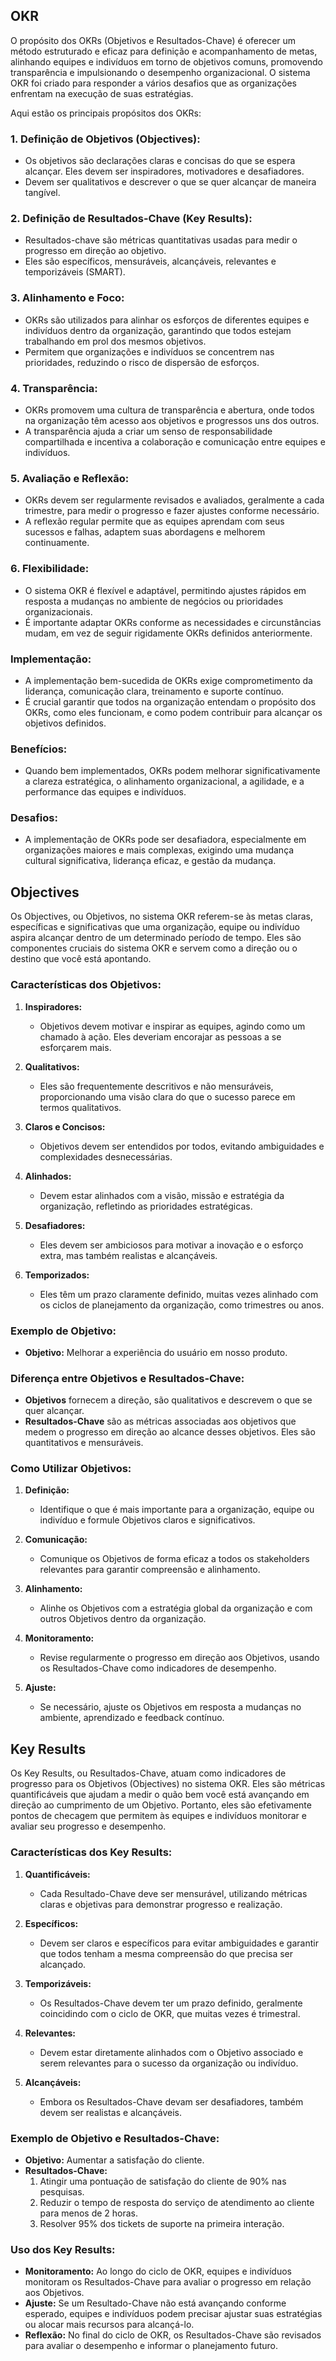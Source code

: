 ## OKR

O propósito dos OKRs (Objetivos e Resultados-Chave) é oferecer um método estruturado e eficaz para definição e acompanhamento de metas, alinhando equipes e indivíduos em torno de objetivos comuns, promovendo transparência e impulsionando o desempenho organizacional. O sistema OKR foi criado para responder a vários desafios que as organizações enfrentam na execução de suas estratégias.

Aqui estão os principais propósitos dos OKRs:

### 1. Definição de Objetivos (Objectives):
   - Os objetivos são declarações claras e concisas do que se espera alcançar. Eles devem ser inspiradores, motivadores e desafiadores.
   - Devem ser qualitativos e descrever o que se quer alcançar de maneira tangível.

### 2. Definição de Resultados-Chave (Key Results):
   - Resultados-chave são métricas quantitativas usadas para medir o progresso em direção ao objetivo.
   - Eles são específicos, mensuráveis, alcançáveis, relevantes e temporizáveis (SMART).

### 3. Alinhamento e Foco:
   - OKRs são utilizados para alinhar os esforços de diferentes equipes e indivíduos dentro da organização, garantindo que todos estejam trabalhando em prol dos mesmos objetivos.
   - Permitem que organizações e indivíduos se concentrem nas prioridades, reduzindo o risco de dispersão de esforços.

### 4. Transparência:
   - OKRs promovem uma cultura de transparência e abertura, onde todos na organização têm acesso aos objetivos e progressos uns dos outros.
   - A transparência ajuda a criar um senso de responsabilidade compartilhada e incentiva a colaboração e comunicação entre equipes e indivíduos.

### 5. Avaliação e Reflexão:
   - OKRs devem ser regularmente revisados e avaliados, geralmente a cada trimestre, para medir o progresso e fazer ajustes conforme necessário.
   - A reflexão regular permite que as equipes aprendam com seus sucessos e falhas, adaptem suas abordagens e melhorem continuamente.

### 6. Flexibilidade:
   - O sistema OKR é flexível e adaptável, permitindo ajustes rápidos em resposta a mudanças no ambiente de negócios ou prioridades organizacionais.
   - É importante adaptar OKRs conforme as necessidades e circunstâncias mudam, em vez de seguir rigidamente OKRs definidos anteriormente.

### Implementação:
   - A implementação bem-sucedida de OKRs exige comprometimento da liderança, comunicação clara, treinamento e suporte contínuo.
   - É crucial garantir que todos na organização entendam o propósito dos OKRs, como eles funcionam, e como podem contribuir para alcançar os objetivos definidos.

### Benefícios:
   - Quando bem implementados, OKRs podem melhorar significativamente a clareza estratégica, o alinhamento organizacional, a agilidade, e a performance das equipes e indivíduos.

### Desafios:
   - A implementação de OKRs pode ser desafiadora, especialmente em organizações maiores e mais complexas, exigindo uma mudança cultural significativa, liderança eficaz, e gestão da mudança.

## Objectives

Os Objectives, ou Objetivos, no sistema OKR referem-se às metas claras, específicas e significativas que uma organização, equipe ou indivíduo aspira alcançar dentro de um determinado período de tempo. Eles são componentes cruciais do sistema OKR e servem como a direção ou o destino que você está apontando.

### Características dos Objetivos:

1. **Inspiradores:**
   - Objetivos devem motivar e inspirar as equipes, agindo como um chamado à ação. Eles deveriam encorajar as pessoas a se esforçarem mais.

2. **Qualitativos:**
   - Eles são frequentemente descritivos e não mensuráveis, proporcionando uma visão clara do que o sucesso parece em termos qualitativos.

3. **Claros e Concisos:**
   - Objetivos devem ser entendidos por todos, evitando ambiguidades e complexidades desnecessárias.

4. **Alinhados:**
   - Devem estar alinhados com a visão, missão e estratégia da organização, refletindo as prioridades estratégicas.

5. **Desafiadores:**
   - Eles devem ser ambiciosos para motivar a inovação e o esforço extra, mas também realistas e alcançáveis.

6. **Temporizados:**
   - Eles têm um prazo claramente definido, muitas vezes alinhado com os ciclos de planejamento da organização, como trimestres ou anos.

### Exemplo de Objetivo:

- **Objetivo:** Melhorar a experiência do usuário em nosso produto.

### Diferença entre Objetivos e Resultados-Chave:

- **Objetivos** fornecem a direção, são qualitativos e descrevem o que se quer alcançar.
- **Resultados-Chave** são as métricas associadas aos objetivos que medem o progresso em direção ao alcance desses objetivos. Eles são quantitativos e mensuráveis.

### Como Utilizar Objetivos:

1. **Definição:**
   - Identifique o que é mais importante para a organização, equipe ou indivíduo e formule Objetivos claros e significativos.

2. **Comunicação:**
   - Comunique os Objetivos de forma eficaz a todos os stakeholders relevantes para garantir compreensão e alinhamento.

3. **Alinhamento:**
   - Alinhe os Objetivos com a estratégia global da organização e com outros Objetivos dentro da organização.

4. **Monitoramento:**
   - Revise regularmente o progresso em direção aos Objetivos, usando os Resultados-Chave como indicadores de desempenho.

5. **Ajuste:**
   - Se necessário, ajuste os Objetivos em resposta a mudanças no ambiente, aprendizado e feedback contínuo.

## Key Results

Os Key Results, ou Resultados-Chave, atuam como indicadores de progresso para os Objetivos (Objectives) no sistema OKR. Eles são métricas quantificáveis que ajudam a medir o quão bem você está avançando em direção ao cumprimento de um Objetivo. Portanto, eles são efetivamente pontos de checagem que permitem às equipes e indivíduos monitorar e avaliar seu progresso e desempenho.

### Características dos Key Results:

1. **Quantificáveis:**
   - Cada Resultado-Chave deve ser mensurável, utilizando métricas claras e objetivas para demonstrar progresso e realização.

2. **Específicos:**
   - Devem ser claros e específicos para evitar ambiguidades e garantir que todos tenham a mesma compreensão do que precisa ser alcançado.

3. **Temporizáveis:**
   - Os Resultados-Chave devem ter um prazo definido, geralmente coincidindo com o ciclo de OKR, que muitas vezes é trimestral.

4. **Relevantes:**
   - Devem estar diretamente alinhados com o Objetivo associado e serem relevantes para o sucesso da organização ou indivíduo.

5. **Alcançáveis:**
   - Embora os Resultados-Chave devam ser desafiadores, também devem ser realistas e alcançáveis.

### Exemplo de Objetivo e Resultados-Chave:

- **Objetivo:** Aumentar a satisfação do cliente.
- **Resultados-Chave:**
   1. Atingir uma pontuação de satisfação do cliente de 90% nas pesquisas.
   2. Reduzir o tempo de resposta do serviço de atendimento ao cliente para menos de 2 horas.
   3. Resolver 95% dos tickets de suporte na primeira interação.

### Uso dos Key Results:

- **Monitoramento:** Ao longo do ciclo de OKR, equipes e indivíduos monitoram os Resultados-Chave para avaliar o progresso em relação aos Objetivos.
- **Ajuste:** Se um Resultado-Chave não está avançando conforme esperado, equipes e indivíduos podem precisar ajustar suas estratégias ou alocar mais recursos para alcançá-lo.
- **Reflexão:** No final do ciclo de OKR, os Resultados-Chave são revisados para avaliar o desempenho e informar o planejamento futuro.

